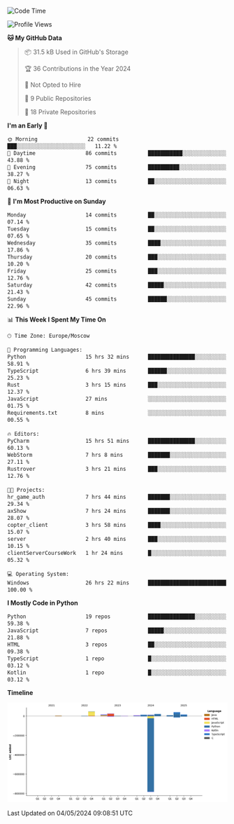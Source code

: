 <!--START_SECTION:waka-->
![Code Time](http://img.shields.io/badge/Code%20Time-307%20hrs%2034%20mins-blue)

![Profile Views](http://img.shields.io/badge/Profile%20Views-0-blue)

**🐱 My GitHub Data** 

> 📦 31.5 kB Used in GitHub's Storage 
 > 
> 🏆 36 Contributions in the Year 2024
 > 
> 🚫 Not Opted to Hire
 > 
> 📜 9 Public Repositories 
 > 
> 🔑 18 Private Repositories 
 > 
**I'm an Early 🐤** 

```text
🌞 Morning                22 commits          ███░░░░░░░░░░░░░░░░░░░░░░   11.22 % 
🌆 Daytime                86 commits          ███████████░░░░░░░░░░░░░░   43.88 % 
🌃 Evening                75 commits          ██████████░░░░░░░░░░░░░░░   38.27 % 
🌙 Night                  13 commits          ██░░░░░░░░░░░░░░░░░░░░░░░   06.63 % 
```
📅 **I'm Most Productive on Sunday** 

```text
Monday                   14 commits          ██░░░░░░░░░░░░░░░░░░░░░░░   07.14 % 
Tuesday                  15 commits          ██░░░░░░░░░░░░░░░░░░░░░░░   07.65 % 
Wednesday                35 commits          ████░░░░░░░░░░░░░░░░░░░░░   17.86 % 
Thursday                 20 commits          ███░░░░░░░░░░░░░░░░░░░░░░   10.20 % 
Friday                   25 commits          ███░░░░░░░░░░░░░░░░░░░░░░   12.76 % 
Saturday                 42 commits          █████░░░░░░░░░░░░░░░░░░░░   21.43 % 
Sunday                   45 commits          ██████░░░░░░░░░░░░░░░░░░░   22.96 % 
```


📊 **This Week I Spent My Time On** 

```text
🕑︎ Time Zone: Europe/Moscow

💬 Programming Languages: 
Python                   15 hrs 32 mins      ███████████████░░░░░░░░░░   58.91 % 
TypeScript               6 hrs 39 mins       ██████░░░░░░░░░░░░░░░░░░░   25.23 % 
Rust                     3 hrs 15 mins       ███░░░░░░░░░░░░░░░░░░░░░░   12.37 % 
JavaScript               27 mins             ░░░░░░░░░░░░░░░░░░░░░░░░░   01.75 % 
Requirements.txt         8 mins              ░░░░░░░░░░░░░░░░░░░░░░░░░   00.55 % 

🔥 Editors: 
PyCharm                  15 hrs 51 mins      ███████████████░░░░░░░░░░   60.13 % 
WebStorm                 7 hrs 8 mins        ███████░░░░░░░░░░░░░░░░░░   27.11 % 
Rustrover                3 hrs 21 mins       ███░░░░░░░░░░░░░░░░░░░░░░   12.76 % 

🐱‍💻 Projects: 
hr_game_auth             7 hrs 44 mins       ███████░░░░░░░░░░░░░░░░░░   29.34 % 
axShow                   7 hrs 24 mins       ███████░░░░░░░░░░░░░░░░░░   28.07 % 
copter_client            3 hrs 58 mins       ████░░░░░░░░░░░░░░░░░░░░░   15.07 % 
server                   2 hrs 40 mins       ███░░░░░░░░░░░░░░░░░░░░░░   10.15 % 
clientServerCourseWork   1 hr 24 mins        █░░░░░░░░░░░░░░░░░░░░░░░░   05.32 % 

💻 Operating System: 
Windows                  26 hrs 22 mins      █████████████████████████   100.00 % 
```

**I Mostly Code in Python** 

```text
Python                   19 repos            ███████████████░░░░░░░░░░   59.38 % 
JavaScript               7 repos             █████░░░░░░░░░░░░░░░░░░░░   21.88 % 
HTML                     3 repos             ██░░░░░░░░░░░░░░░░░░░░░░░   09.38 % 
TypeScript               1 repo              █░░░░░░░░░░░░░░░░░░░░░░░░   03.12 % 
Kotlin                   1 repo              █░░░░░░░░░░░░░░░░░░░░░░░░   03.12 % 
```



**Timeline**

![Lines of Code chart](https://raw.githubusercontent.com/adlemx/adlemx/main/assets/bar_graph.png)


 Last Updated on 04/05/2024 09:08:51 UTC
<!--END_SECTION:waka-->
